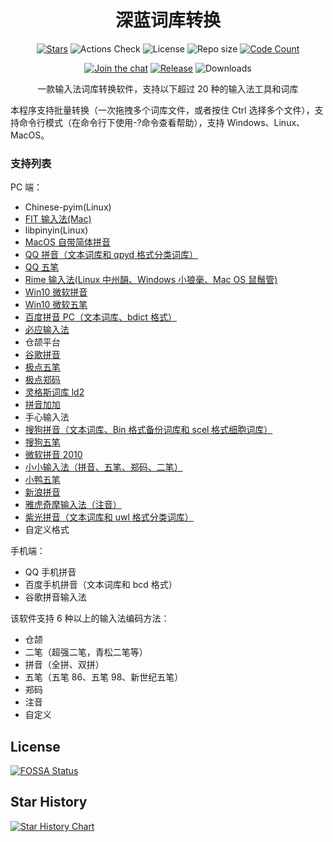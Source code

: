 <div align="center">

# 深蓝词库转换

[![Stars](https://img.shields.io/github/stars/studyzy/imewlconverter)](https://github.com/studyzy/imewlconverter/stargazers)
![Actions Check](https://github.com/studyzy/imewlconverter/actions/workflows/winform.yml/badge.svg)
![License](https://img.shields.io/github/license/studyzy/imewlconverter)
![Repo size](https://img.shields.io/github/repo-size/studyzy/imewlconverter)
[![Code Count](https://tokei.rs/b1/github/studyzy/imewlconverter)](https://github.com/studyzy/imewlconverter)

[![Join the chat](https://badges.gitter.im/studyzy/imewlconverter.svg)](https://gitter.im/studyzy/imewlconverter?utm_source=badge&utm_medium=badge&utm_campaign=pr-badge&utm_content=badge)
[![Release](https://badgen.net/github/release/studyzy/imewlconverter)](https://github.com/studyzy/imewlconverter/releases)
![Downloads](https://badgen.net/github/assets-dl/studyzy/imewlconverter)

一款输入法词库转换软件，支持以下超过 20 种的输入法工具和词库

</div>

本程序支持批量转换（一次拖拽多个词库文件，或者按住 Ctrl 选择多个文件），支持命令行模式（在命令行下使用-?命令查看帮助），支持 Windows、Linux、MacOS。

### 支持列表

PC 端：

- Chinese-pyim(Linux)
- [FIT 输入法(Mac)](https://github.com/studyzy/imewlconverter/wiki/FIT)
- libpinyin(Linux)
- [MacOS 自带简体拼音](https://github.com/studyzy/imewlconverter/wiki/MacPlist)
- [QQ 拼音（文本词库和 qpyd 格式分类词库）](https://github.com/studyzy/imewlconverter/wiki/QQ_Pinyin_Win)
- [QQ 五笔](https://github.com/studyzy/imewlconverter/wiki/QQ_Wubi)
- [Rime 输入法(Linux 中州韻、Windows 小狼毫、Mac OS 鼠鬚管)](https://github.com/studyzy/imewlconverter/wiki/Rime)
- [Win10 微软拼音](https://github.com/studyzy/imewlconverter/wiki/Win10Ms_Pinyin)
- [Win10 微软五笔](https://github.com/studyzy/imewlconverter/wiki/Win10Ms_Wubi)
- [百度拼音 PC（文本词库、bdict 格式）](https://github.com/studyzy/imewlconverter/wiki/Baidu_PC)
- [必应输入法](https://github.com/studyzy/imewlconverter/wiki/Engkoo)
- 仓颉平台
- [谷歌拼音](https://github.com/studyzy/imewlconverter/wiki/Google_Pinyin)
- [极点五笔](https://github.com/studyzy/imewlconverter/wiki/Jidian)
- [极点郑码](https://github.com/studyzy/imewlconverter/wiki/Jidian)
- [灵格斯词库 ld2](https://github.com/studyzy/imewlconverter/wiki/Lingoes_Ld2)
- [拼音加加](https://github.com/studyzy/imewlconverter/wiki/Pinyin_Jiajia)
- 手心输入法
- [搜狗拼音（文本词库、Bin 格式备份词库和 scel 格式细胞词库）](https://github.com/studyzy/imewlconverter/wiki/Sougou_Pinyin)
- [搜狗五笔](https://github.com/studyzy/imewlconverter/wiki/Sougou_Wubi)
- [微软拼音 2010](https://github.com/studyzy/imewlconverter/wiki/Ms_Pinyin)
- [小小输入法（拼音、五笔、郑码、二笔）](https://github.com/studyzy/imewlconverter/wiki/Xiaoxiao)
- [小鸭五笔](https://github.com/studyzy/imewlconverter/wiki/Xiaoya_Wubi)
- [新浪拼音](https://github.com/studyzy/imewlconverter/wiki/Sina_Pinyin)
- [雅虎奇摩输入法（注音）](https://github.com/studyzy/imewlconverter/wiki/Yahoo)
- [紫光拼音（文本词库和 uwl 格式分类词库）](https://github.com/studyzy/imewlconverter/wiki/Ziguang_Pinyin)
- 自定义格式

手机端：

- QQ 手机拼音
- 百度手机拼音（文本词库和 bcd 格式）
- 谷歌拼音输入法

该软件支持 6 种以上的输入法编码方法：

- 仓颉
- 二笔（超强二笔，青松二笔等）
- 拼音（全拼、双拼）
- 五笔（五笔 86、五笔 98、新世纪五笔）
- 郑码
- 注音
- 自定义

## License

[![FOSSA Status](https://app.fossa.com/api/projects/git%2Bgithub.com%2Fstudyzy%2Fimewlconverter.svg?type=large)](https://app.fossa.com/projects/git%2Bgithub.com%2Fstudyzy%2Fimewlconverter?ref=badge_large)

## Star History

[![Star History Chart](https://api.star-history.com/svg?repos=studyzy/imewlconverter&type=Date)](https://star-history.com/#studyzy/imewlconverter&Date)
